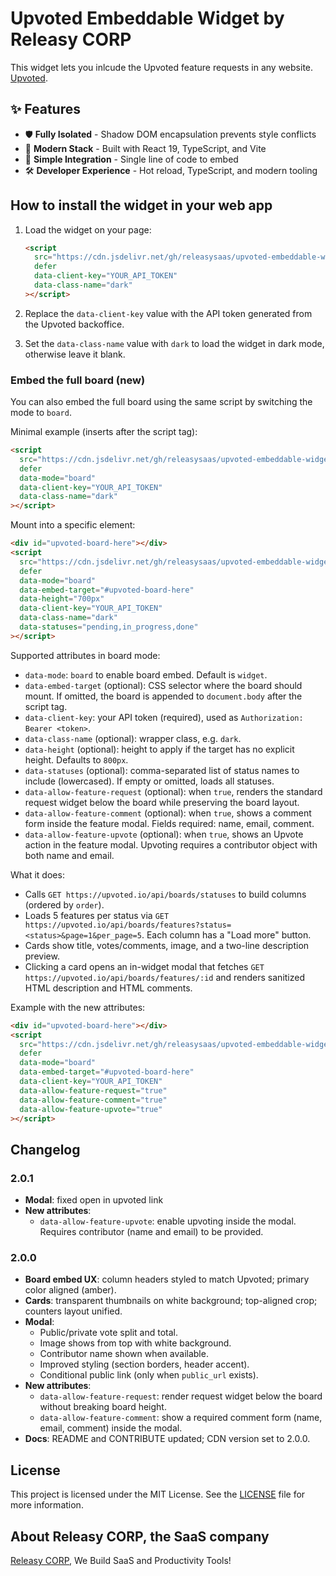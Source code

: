 # Upvoted Embeddable Widget by Releasy CORP

This widget lets you inlcude the Upvoted feature requests in any website. [Upvoted](https://upvoted.io).

## ✨ Features

- 🛡️ **Fully Isolated** - Shadow DOM encapsulation prevents style conflicts
- 🚀 **Modern Stack** - Built with React 19, TypeScript, and Vite
- 🔌 **Simple Integration** - Single line of code to embed
- 🛠️ **Developer Experience** - Hot reload, TypeScript, and modern tooling

## How to install the widget in your web app

1. Load the widget on your page:

   ```html
   <script
     src="https://cdn.jsdelivr.net/gh/releasysaas/upvoted-embeddable-widget@2.0.1/dist/widget.js"
     defer
     data-client-key="YOUR_API_TOKEN"
     data-class-name="dark"
   ></script>
   ```

2. Replace the `data-client-key` value with the API token generated from the Upvoted backoffice.

3. Set the `data-class-name` value with `dark` to load the widget in dark mode, otherwise leave it blank.

### Embed the full board (new)

You can also embed the full board using the same script by switching the mode to `board`.

Minimal example (inserts after the script tag):

```html
<script
  src="https://cdn.jsdelivr.net/gh/releasysaas/upvoted-embeddable-widget@2.0.1/dist/widget.js"
  defer
  data-mode="board"
  data-client-key="YOUR_API_TOKEN"
  data-class-name="dark"
></script>
```

Mount into a specific element:

```html
<div id="upvoted-board-here"></div>
<script
  src="https://cdn.jsdelivr.net/gh/releasysaas/upvoted-embeddable-widget@2.0.1/dist/widget.js"
  defer
  data-mode="board"
  data-embed-target="#upvoted-board-here"
  data-height="700px"
  data-client-key="YOUR_API_TOKEN"
  data-class-name="dark"
  data-statuses="pending,in_progress,done"
></script>
```

Supported attributes in board mode:

- `data-mode`: `board` to enable board embed. Default is `widget`.
- `data-embed-target` (optional): CSS selector where the board should mount. If omitted, the board is appended to `document.body` after the script tag.
- `data-client-key`: your API token (required), used as `Authorization: Bearer <token>`.
- `data-class-name` (optional): wrapper class, e.g. `dark`.
- `data-height` (optional): height to apply if the target has no explicit height. Defaults to `800px`.
- `data-statuses` (optional): comma-separated list of status names to include (lowercased). If empty or omitted, loads all statuses.
- `data-allow-feature-request` (optional): when `true`, renders the standard request widget below the board while preserving the board layout.
- `data-allow-feature-comment` (optional): when `true`, shows a comment form inside the feature modal. Fields required: name, email, comment.
- `data-allow-feature-upvote` (optional): when `true`, shows an Upvote action in the feature modal. Upvoting requires a contributor object with both name and email.

What it does:

- Calls `GET https://upvoted.io/api/boards/statuses` to build columns (ordered by `order`).
- Loads 5 features per status via `GET https://upvoted.io/api/boards/features?status=<status>&page=1&per_page=5`. Each column has a "Load more" button.
- Cards show title, votes/comments, image, and a two-line description preview.
- Clicking a card opens an in-widget modal that fetches `GET https://upvoted.io/api/boards/features/:id` and renders sanitized HTML description and HTML comments.

Example with the new attributes:

```html
<div id="upvoted-board-here"></div>
<script
  src="https://cdn.jsdelivr.net/gh/releasysaas/upvoted-embeddable-widget@2.0.1/dist/widget.js"
  defer
  data-mode="board"
  data-embed-target="#upvoted-board-here"
  data-client-key="YOUR_API_TOKEN"
  data-allow-feature-request="true"
  data-allow-feature-comment="true"
  data-allow-feature-upvote="true"
></script>
```


## Changelog

### 2.0.1

- **Modal**: fixed open in upvoted link
- **New attributes**:
  - `data-allow-feature-upvote`: enable upvoting inside the modal. Requires contributor (name and email) to be provided.

### 2.0.0

- **Board embed UX**: column headers styled to match Upvoted; primary color aligned (amber).
- **Cards**: transparent thumbnails on white background; top-aligned crop; counters layout unified.
- **Modal**:
  - Public/private vote split and total.
  - Image shows from top with white background.
  - Contributor name shown when available.
  - Improved styling (section borders, header accent).
  - Conditional public link (only when `public_url` exists).
- **New attributes**:
  - `data-allow-feature-request`: render request widget below the board without breaking board height.
  - `data-allow-feature-comment`: show a required comment form (name, email, comment) inside the modal.
- **Docs**: README and CONTRIBUTE updated; CDN version set to 2.0.0.

## License

This project is licensed under the MIT License. See the [LICENSE](LICENSE) file for more information.

## About Releasy CORP, the SaaS company

[Releasy CORP](https://www.releasy.xyz), We Build SaaS and Productivity Tools!
